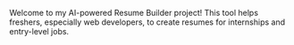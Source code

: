Welcome to my AI-powered Resume Builder project! This tool helps freshers, especially web developers, to create resumes for internships and entry-level jobs.